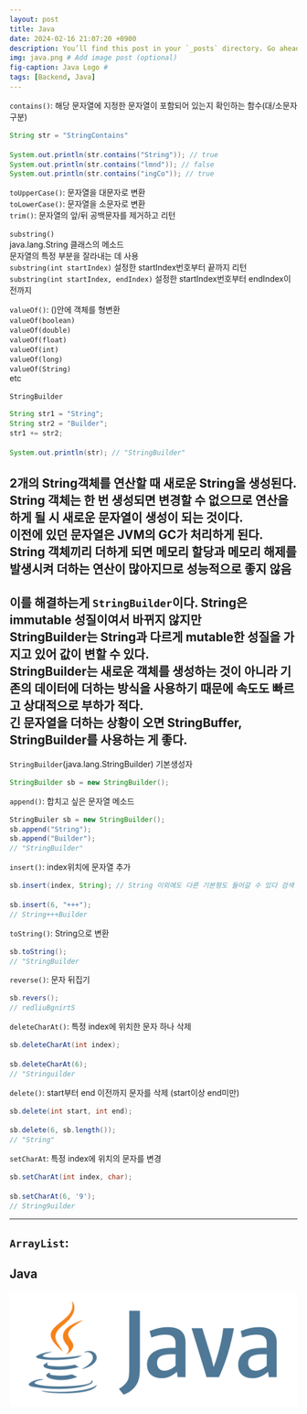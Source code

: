 ```yaml
---
layout: post
title: Java
date: 2024-02-16 21:07:20 +0900
description: You’ll find this post in your `_posts` directory. Go ahead and edit it and re-build the site to see your changes. # Add post description (optional)
img: java.png # Add image post (optional)
fig-caption: Java Logo #
tags: [Backend, Java]
---
```

`contains()`: 해당 문자열에 지정한 문자열이 포함되어 있는지 확인하는 함수(대/소문자 구분)   
```java
String str = "StringContains"

System.out.println(str.contains("String")); // true
System.out.println(str.contains("lmnd")); // false
System.out.println(str.contains("ingCo")); // true
```

`toUpperCase()`: 문자열을 대문자로 변환   
`toLowerCase()`: 문자열을 소문자로 변환   
`trim()`: 문자열의 앞/뒤 공백문자를 제거하고 리턴
   
`substring()`   
java.lang.String 클래스의 메소드   
문자열의 특정 부분을 잘라내는 데 사용   
`substring(int startIndex)` 설정한 startIndex번호부터 끝까지 리턴   
`substring(int startIndex, endIndex)` 설정한 startIndex번호부터 endIndex이전까지   
   
`valueOf()`: ()안에 객체를 형변환   
`valueOf(boolean)`   
`valueOf(double)`   
`valueOf(float)`   
`valueOf(int)`   
`valueOf(long)`   
`valueOf(String)`   
etc   

`StringBuilder`     
```java
String str1 = "String";
String str2 = "Builder";
str1 += str2;

System.out.println(str); // "StringBuilder"
```
2개의 String객체를 연산할 때 새로운 String을 생성된다.   
String 객체는 한 번 생성되면 변경할 수 없으므로 연산을 하게 될 시 새로운 문자열이 생성이 되는 것이다.   
이전에 있던 문자열은 JVM의 GC가 처리하게 된다.   
String 객체끼리 더하게 되면 메모리 할당과 메모리 해제를 발생시켜 더하는 연산이 많아지므로 성능적으로 좋지 않음   
---     
이를 해결하는게 `StringBuilder`이다. 
String은 immutable 성질이여서 바뀌지 않지만      
StringBuilder는 String과 다르게 mutable한 성질을 가지고 있어 값이 변할 수 있다.     
StringBuilder는 새로운 객체를 생성하는 것이 아니라 기존의 데이터에 더하는 방식을 사용하기 때문에 속도도 빠르고 상대적으로 부하가 적다.      
긴 문자열을 더하는 상황이 오면 StringBuffer, StringBuilder를 사용하는 게 좋다.      
---        
`StringBuilder`(java.lang.StringBuilder) 기본생성자     
```java
StringBuilder sb = new StringBuilder();
```     

`append()`: 합치고 싶은 문자열 메소드 
```java
StringBuiler sb = new StringBuilder();
sb.append("String");
sb.append("Builder");
// "StringBuilder"
```     

`insert()`: index위치에 문자열 추가
```java
sb.insert(index, String); // String 이외에도 다른 기본형도 들어갈 수 있다 검색 ㄱ

sb.insert(6, "+++");
// String+++Builder
```

`toString()`: String으로 변환
```java
sb.toString();
// "StringBuilder
```

`reverse()`: 문자 뒤집기
```java
sb.revers();
// redliuBgnirtS
```

`deleteCharAt()`: 특정 index에 위치한 문자 하나 삭제
```java
sb.deleteCharAt(int index);

sb.deleteCharAt(6);
// "Stringuilder
```

`delete()`: start부터 end 이전까지 문자를 삭제 (start이상 end미만)
```java
sb.delete(int start, int end);

sb.delete(6, sb.length());
// "String"
```

`setCharAt`: 특정 index에 위치의 문자를 변경
```java
sb.setCharAt(int index, char);

sb.setCharAt(6, '9');
// String9uilder
```
---   
`ArrayList`: 
---


## Java

![Java Logo](/assets/img/java.png)